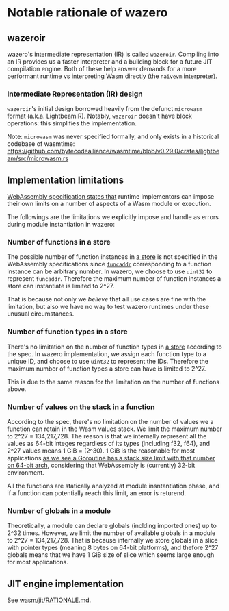 # Notable rationale of wazero

## wazeroir
wazero's intermediate representation (IR) is called `wazeroir`. Compiling into an IR provides us a faster interpreter
and a building block for a future JIT compilation engine. Both of these help answer demands for a more performant
runtime vs interpreting Wasm directly (the `naivevm` interpreter).

### Intermediate Representation (IR) design
`wazeroir`'s initial design borrowed heavily from the defunct `microwasm` format (a.k.a. LightbeamIR). Notably,
`wazeroir` doesn't have block operations: this simplifies the implementation.

Note: `microwasm` was never specified formally, and only exists in a historical codebase of wasmtime:
https://github.com/bytecodealliance/wasmtime/blob/v0.29.0/crates/lightbeam/src/microwasm.rs


## Implementation limitations

[WebAssembly specification states that](https://www.w3.org/TR/wasm-core-1/#a2-implementation-limitations)
runtime implementors can impose their own limits on a number of aspects of a Wasm module or execution.

The followings are the limitations we explicitly impose and handle as errors during module instantiation in wazero:

### Number of functions in a store

The possible number of function instances in [a store](https://www.w3.org/TR/wasm-core-1/#store%E2%91%A0) is not specified in the WebAssembly specifications since [`funcaddr`](https://www.w3.org/TR/wasm-core-1/#syntax-funcaddr) corresponding to a function instance can be arbitrary number. 
In wazero, we choose to use `uint32` to represent `funcaddr`. Therefore the maximum number of function instances a store can instantiate is limited to 2^27. 

That is because not only we _believe_ that all use cases are fine with the limitation, but also we have no way to test wazero runtimes under these unusual circumstances.

### Number of function types in a store

There's no limitation on the number of function types in [a store](https://www.w3.org/TR/wasm-core-1/#store%E2%91%A0) according to the spec. In wazero implementation, we assign each function type to a unique ID, and choose to use `uint32` to represent the IDs.
Therefore the maximum number of function types a store can have is limited to 2^27. 

This is due to the same reason for the limitation on the number of functions above.

### Number of values on the stack in a function

According to the spec, there's no limitation on the number of values we a function can retain in the Wasm values stack. We limit the maximum number to 2^27 = 134,217,728.
The reason is that we internally represent all the values as 64-bit integes regardless of its types (including f32, f64), and 2^27 values means 
1 GiB = (2^30). 1 GiB is the reasonable for most applications [as we see a Goroutine has a stack size limit with that number on 64-bit arch](https://github.com/golang/go/blob/f296b7a6f045325a230f77e9bda1470b1270f817/src/runtime/proc.go#L120), considering that WebAssembly is (currently) 32-bit environment.

All the functions are statically analyzed at module insntantiation phase, and if a function can potentially reach this limit, an error is returend.

### Number of globals in a module

Theoretically, a module can declare globals (inclding imported ones) up to 2^32 times. However, we limit the number of available globals in a module to 2^27 = 134,217,728.
That is because internally we store globals in a slice with pointer types (meaning 8 bytes on 64-bit platforms), and thefore 2^27 globals
means that we have 1 GiB size of slice which seems large enough for most applications.

## JIT engine implementation

See [wasm/jit/RATIONALE.md](wasm/jit/RATIONALE.md).
